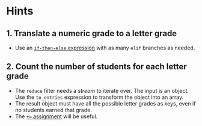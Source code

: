 # Hints

## 1. Translate a numeric grade to a letter grade

- Use an [`if-then-else` expression][jq-man-if] with as many `elif` branches as needed.

## 2. Count the number of students for each letter grade

- The `reduce` filter needs a _stream_ to iterate over.
  The input is an object.
  Use the `to_entries` expression to transform the object into an array.
- The result object must have all the possible letter grades as keys, even if no students earned that grade.
- The [`+=` assignment][jq-man-arith-assign] will be useful.

[jq-man-if]: https://jqlang.github.io/jq/manual/v1.6/#if-then-else
[jq-man-arith-assign]: https://jqlang.github.io/jq/manual/v1.6/#Arithmeticupdate-assignment:+=,-=,*=,/=,%=,//=
